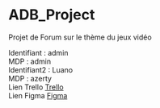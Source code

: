# ADB_Project
Projet de Forum sur le thème du jeux vidéo


Identifiant : admin  
MDP : admin  
Identifiant2 : Luano  
MDP : azerty  
Lien Trello [Trello](https://trello.com/invite/b/HoRD5gHq/ATTIa265c091afedda265253ebae328448976DD0C1EC/adb)  
Lien Figma [Figma](https://www.figma.com/design/rxhdb0ttSGqE0YTB66pdxK/ADB-Project?t=8Do0VGUMaOTpxWeZ-1)
